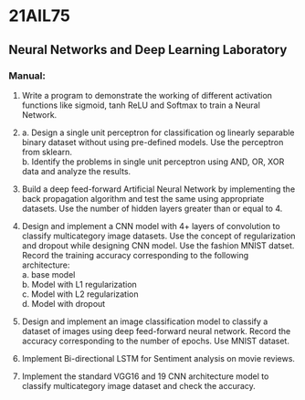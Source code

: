 # 21AIL75 
## Neural Networks and Deep Learning Laboratory

### Manual:
1. Write a program to demonstrate the working of different activation functions like sigmoid, tanh ReLU and Softmax to train a Neural Network.

2. a. Design a single unit perceptron for classification og linearly separable binary dataset without using pre-defined models. Use the perceptron from sklearn.<br /> 
   b. Identify the problems in single unit perceptron using AND, OR, XOR data and analyze the results.

3. Build a deep feed-forward Artificial Neural Network by implementing the back propagation algorithm and test the same using appropriate datasets. Use the number of hidden layers greater than or equal to 4.

4. Design and implement a CNN model with 4+ layers of convolution to classify multicategory image datasets. Use the concept of regularization and dropout while designing CNN model. Use the fashion MNIST datset. Record the training accuracy corresponding to the following architecture:<br />
    a. base model <br />
    b. Model with L1 regularization <br />
    c. Model with L2 regularization <br />
    d. Model with dropout <br />

5. Design and implement an image classification model to classify a dataset of images using deep feed-forward neural network. Record the accuracy corresponding to the number of epochs. Use MNIST dataset.

6. Implement Bi-directional LSTM for Sentiment analysis on movie reviews. 

7. Implement the standard VGG16 and 19 CNN architecture model to classify multicategory image dataset and check the accuracy.

